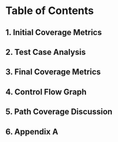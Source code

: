 # Table of Contents

## 1. Initial Coverage Metrics
## 2. Test Case Analysis
## 3. Final Coverage Metrics
## 4. Control Flow Graph
## 5. Path Coverage Discussion
## 6. Appendix A
